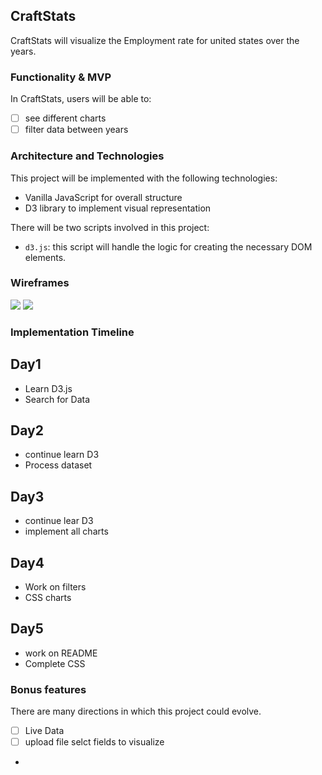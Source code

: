 ## CraftStats

CraftStats will visualize the Employment rate for united states over the years. 

### Functionality & MVP
 In CraftStats, users will be able to:
- [ ] see different charts
- [ ] filter data between years

### Architecture and Technologies
  This project will be implemented with the following technologies:

  * Vanilla JavaScript for overall structure
  * D3 library to implement visual representation

  There will be two scripts involved in this project:

  * `d3.js`: this script will handle the logic for creating the necessary DOM elements.
  
 ### Wireframes
 ![](https://i.imgur.com/TaGgxsM.png)
 ![](https://i.imgur.com/8vulUYJ.png)

### Implementation Timeline

## Day1
 - Learn D3.js
 - Search for Data

## Day2
 - continue learn D3
 - Process dataset

## Day3
 - continue lear D3
 - implement all charts

## Day4
  - Work on filters
  - CSS charts

## Day5
  - work on README
  - Complete CSS
### Bonus features

There are many directions in which this project could evolve.

- [ ] Live Data
- [ ] upload file selct fields to visualize

- 
